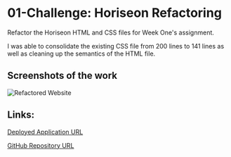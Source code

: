 # 01-Challenge: Horiseon Refactoring
Refactor the Horiseon HTML and CSS files for Week One's assignment.

I was able to consolidate the existing CSS file from 200 lines to 141 lines as well as cleaning up the semantics of the HTML file.

## Screenshots of the work
![Refactored Website](https://vsxrmv.github.io/01/Challenge-Horiseon-Refactoring/Develop/assets/images/Horiseon_Website.png)

## Links:
[Deployed Application URL](https://vsxrmv.github.io/01-Challenge-Horiseon-Refactoring)

[GitHub Repository URL](https://github.com/vsxrmv/01-Challenge-Horiseon-Refactoring)
